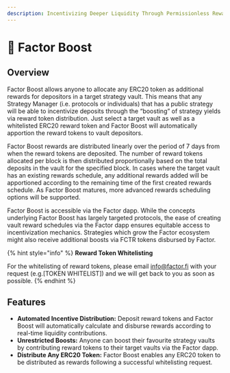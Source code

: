 ```yaml
---
description: Incentivizing Deeper Liquidity Through Permissionless Rewards
---
```


# 🚀 Factor Boost

## Overview

Factor Boost allows anyone to allocate any ERC20 token as additional rewards for depositors in a target strategy vault. This means that any Strategy Manager (i.e. protocols or individuals) that has a public strategy will be able to incentivize deposits through the “boosting” of strategy yields via reward token distribution. Just select a target vault as well as a whitelisted ERC20 reward token and Factor Boost will automatically apportion the reward tokens to vault depositors.

Factor Boost rewards are distributed linearly over the period of 7 days from when the reward tokens are deposited. The number of reward tokens allocated per block is then distributed proportionally based on the total deposits in the vault for the specified block. In cases where the target vault has an existing rewards schedule, any additional rewards added will be apportioned according to the remaining time of the first created rewards schedule. As Factor Boost matures, more advanced rewards scheduling options will be supported.

Factor Boost is accessible via the Factor dapp. While the concepts underlying Factor Boost has largely targeted protocols, the ease of creating vault reward schedules via the Factor dapp ensures equitable access to incentivization mechanics. Strategies which grow the Factor ecosystem might also receive additional boosts via FCTR tokens disbursed by Factor.

{% hint style="info" %}
**Reward Token Whitelisting**

For the whitelisting of reward tokens, please email [info@factor.fi](mailto:info@factor.fi) with your request (e.g.\[TOKEN WHITELIST]) and we will get back to you as soon as possible.
{% endhint %}

## Features

* **Automated Incentive Distribution:** Deposit reward tokens and Factor Boost will automatically calculate and disburse rewards according to real-time liquidity contributions.
* **Unrestricted Boosts:** Anyone can boost their favourite strategy vaults by contributing reward tokens to their target vaults via the Factor dapp.
* **Distribute Any ERC20 Token:** Factor Boost enables any ERC20 token to be distributed as rewards following a successful whitelisting request.

